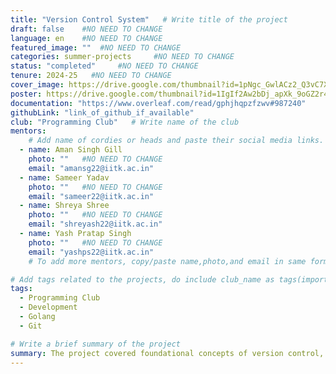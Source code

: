 ```yaml
---
title: "Version Control System"   # Write title of the project
draft: false    #NO NEED TO CHANGE
language: en    #NO NEED TO CHANGE
featured_image: ""  #NO NEED TO CHANGE
categories: summer-projects     #NO NEED TO CHANGE
status: "completed"     #NO NEED TO CHANGE
tenure: 2024-25   #NO NEED TO CHANGE
cover_image: https://drive.google.com/thumbnail?id=1pNgc_GwlACz2_Q3vC7Xcc20lMuN6YEsW&sz=w1000
poster: https://drive.google.com/thumbnail?id=1IgIf2Aw2bDj_apXk_9oGZ2r4OZB96aaW&sz=w1000
documentation: "https://www.overleaf.com/read/gphjhqpzfzwv#987240"
githubLink: "link_of_github_if_available"
club: "Programming Club"   # Write name of the club
mentors:
    # Add name of cordies or heads and paste their social media links.
  - name: Aman Singh Gill
    photo: ""   #NO NEED TO CHANGE
    email: "amansg22@iitk.ac.in"
  - name: Sameer Yadav
    photo: ""   #NO NEED TO CHANGE
    email: "sameer22@iitk.ac.in"
  - name: Shreya Shree
    photo: ""   #NO NEED TO CHANGE
    email: "shreyash22@iitk.ac.in"
  - name: Yash Pratap Singh
    photo: ""   #NO NEED TO CHANGE
    email: "yashps22@iitk.ac.in"
    # To add more mentors, copy/paste name,photo,and email in same format as above.

# Add tags related to the projects, do include club_name as tags(important)
tags: 
  - Programming Club
  - Development
  - Golang 
  - Git 

# Write a brief summary of the project
summary: The project covered foundational concepts of version control, providing a solid understanding of Git and its inner workings. It explored Git objects, HEAD, branching, merging, and commands such as git diff, git status, git log, git add, git commit, git branch, git merge, git remote, git fetch, and git push. The internal workings of these commands were studied, and a custom version control system was implemented in Go, incorporating these commands to enhance understanding of development and project structuring.
---
```

